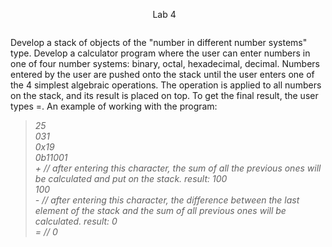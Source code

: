 <p></p>
<p style="text-align: center;">&nbsp;Lab 4&nbsp; &nbsp;&nbsp;</p>
<p style="text-align: left;"><img src="file:///C:/Users/denis/OneDrive/%D0%A0%D0%B0%D0%B1%D0%BE%D1%87%D0%B8%D0%B9%20%D1%81%D1%82%D0%BE%D0%BB/%D0%A1%D0%BD%D0%B8%D0%BC%D0%BE%D0%BA.JPG" alt="" /></p>
<p>Develop a stack of objects of the "number in different number systems" type. Develop a calculator program where the user can enter numbers in one of four number systems: binary, octal, hexadecimal, decimal. Numbers entered by the user are pushed onto the stack until the user enters one of the 4 simplest algebraic operations. The operation is applied to all numbers on the stack, and its result is placed on top. To get the final result, the user types =. An example of working with the program:</p>
<blockquote>
<p><em>25</em><br /><em>031</em><br /><em>0x19</em><br /><em>0b11001</em><br /><em>+ // after entering this character, the sum of all the previous ones will be calculated and put on the stack. result: 100</em><br /><em>100</em><br /><em>- // after entering this character, the difference between the last element of the stack and the sum of all previous ones will be calculated. result: 0</em><br /><em>= // 0</em><em></em></p>
<p><em></em></p>
</blockquote>
